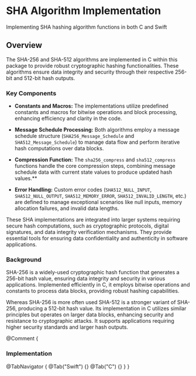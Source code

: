 # SHA Algorithm Implementation

Implementing SHA hashing algorithm functions in both C and Swift

## Overview

The SHA-256 and SHA-512 algorithms are implemented in C within this package to provide robust cryptographic hashing functionalities. These algorithms ensure data integrity and security through their respective 256-bit and 512-bit hash outputs.

### Key Components

- **Constants and Macros:** The implementations utilize predefined constants and macros for bitwise operations and block processing, enhancing efficiency and clarity in the code.
- **Message Schedule Processing:** Both algorithms employ a message schedule structure (`SHA256_Message_Schedule` and `SHA512_Message_Schedule`) to manage data flow and perform iterative hash computations over data blocks.

- **Compression Function:** The `sha256_compress` and `sha512_compress` functions handle the core compression steps, combining message schedule data with current state values to produce updated hash values.**

- **Error Handling:** Custom error codes (`SHA512_NULL_INPUT`, `SHA512_NULL_OUTPUT`, `SHA512_MEMORY_ERROR`, `SHA512_INVALID_LENGTH`, etc.) are defined to manage exceptional scenarios like null inputs, memory allocation failures, and invalid data lengths.

These SHA implementations are integrated into larger systems requiring secure hash computations, such as cryptographic protocols, digital signatures, and data integrity verification mechanisms. They provide essential tools for ensuring data confidentiality and authenticity in software applications.

### Background
SHA-256 is a widely-used cryptographic hash function that generates a 256-bit hash value, ensuring data integrity and security in various applications. Implemented efficiently in C, it employs bitwise operations and constants to process data blocks, providing robust hashing capabilities.

Whereas SHA-256 is more often used SHA-512 is a stronger variant of SHA-256, producing a 512-bit hash value. Its implementation in C utilizes similar principles but operates on larger data blocks, enhancing security and resistance to cryptographic attacks. It supports applications requiring higher security standards and larger hash outputs.

@Comment {
### Implementation

@TabNavigator {
    @Tab("Swift") {}
    @Tab("C") {}
}
}
